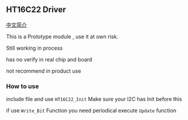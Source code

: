 ## HT16C22 Driver

[中文简介](./README_zh.md)

This is a Prototype module , use it at own risk.

Still working in process

has no verify in real chip and board

not recommend in product use

### How to use 

include file and use `HT16C22_Init` Make sure your I2C has Init before this

if use `Write_Bit` Function you need periodical execute `Update` function